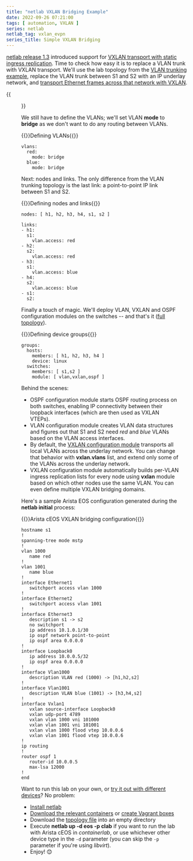 ```yaml
---
title: "netlab VXLAN Bridging Example"
date: 2022-09-26 07:21:00
tags: [ automation, VXLAN ]
series: netlab
netlab_tag: vxlan_evpn
series_title: Simple VXLAN Bridging
---
```

[netlab release 1.3](/2022/09/netlab-1-3.html) introduced support for [VXLAN transport with static ingress replication](https://netsim-tools.readthedocs.io/en/latest/module/vxlan.html). Time to check how easy it is to replace a VLAN trunk with VXLAN transport. We'll use the lab topology from the [VLAN trunking example](/2022/06/netsim-vlan-trunk.html), replace the VLAN trunk between S1 and S2 with an IP underlay network, and [transport Ethernet frames across that network with VXLAN](https://github.com/ipspace/netlab-examples/tree/master/VXLAN/vxlan-bridging).

{{<figure src="/2022/09/vxlan-bridging.png" caption="Lab topology">}}
<!--more-->
We still have to define the VLANs; we'll set VLAN **mode** to **bridge** as we don't want to do any routing between VLANs.

{{<cc>}}Defining VLANs{{</cc>}}
```
vlans:
  red:
    mode: bridge
  blue:
    mode: bridge
```

Next: nodes and links. The only difference from the VLAN trunking topology is the last link: a point-to-point IP link between S1 and S2.

{{<cc>}}Defining nodes and links{{</cc>}}
```
nodes: [ h1, h2, h3, h4, s1, s2 ]

links:
- h1:
  s1:
    vlan.access: red
- h2:
  s2:
    vlan.access: red
- h3:
  s1:
    vlan.access: blue
- h4:
  s2:
    vlan.access: blue
- s1:
  s2:
```

Finally a touch of magic. We'll deploy VLAN, VXLAN and OSPF configuration modules on the switches -- and that's it ([full topology](https://github.com/ipspace/netlab-examples/blob/master/VXLAN/vxlan-bridging/topology.yml)).

{{<cc>}}Defining device groups{{</cc>}}
```
groups:
  hosts:
    members: [ h1, h2, h3, h4 ]
    device: linux
  switches:
    members: [ s1,s2 ]
    module: [ vlan,vxlan,ospf ]
```

Behind the scenes:

* OSPF configuration module starts OSPF routing process on both switches, enabling IP connectivity between their loopback interfaces (which are then used as VXLAN VTEPs).
* VLAN configuration module creates VLAN data structures and figures out that S1 and S2 need *red* and *blue* VLANs based on the VLAN access interfaces.
* By default, the [VXLAN configuration module](https://netsim-tools.readthedocs.io/en/latest/module/vxlan.html) transports all local VLANs across the underlay network. You can change that behavior with **vxlan.vlans** list, and extend only some of the VLANs across the underlay network.
* VXLAN configuration module automatically builds per-VLAN ingress replication lists for every node using **vxlan** module based on which other nodes use the same VLAN. You can even define multiple VXLAN bridging domains.

Here's a sample Arista EOS configuration generated during the **netlab initial** process:

{{<cc>}}Arista cEOS VXLAN bridging configuration{{</cc>}}
```
hostname s1
!
spanning-tree mode mstp
!
vlan 1000
   name red
!
vlan 1001
   name blue
!
interface Ethernet1
   switchport access vlan 1000
!
interface Ethernet2
   switchport access vlan 1001
!
interface Ethernet3
   description s1 -> s2
   no switchport
   ip address 10.1.0.1/30
   ip ospf network point-to-point
   ip ospf area 0.0.0.0
!
interface Loopback0
   ip address 10.0.0.5/32
   ip ospf area 0.0.0.0
!
interface Vlan1000
   description VLAN red (1000) -> [h1,h2,s2]
!
interface Vlan1001
   description VLAN blue (1001) -> [h3,h4,s2]
!
interface Vxlan1
   vxlan source-interface Loopback0
   vxlan udp-port 4789
   vxlan vlan 1000 vni 101000
   vxlan vlan 1001 vni 101001
   vxlan vlan 1000 flood vtep 10.0.0.6
   vxlan vlan 1001 flood vtep 10.0.0.6
!
ip routing
!
router ospf 1
   router-id 10.0.0.5
   max-lsa 12000
!
end
```

Want to run this lab on your own, or [try it out with different devices](https://github.com/ipspace/netlab-examples/tree/master/VXLAN/vxlan-bridging#changing-device-types)? No problem:

* [Install netlab](https://netsim-tools.readthedocs.io/en/latest/install.html)
* [Download the relevant containers](https://netsim-tools.readthedocs.io/en/latest/labs/clab.html) or [create Vagrant boxes](https://netsim-tools.readthedocs.io/en/latest/labs/libvirt.html)
* Download the [topology file](https://github.com/ipspace/netlab-examples/blob/master/VXLAN/vxlan-bridging/topology.yml) into an empty directory
* Execute **netlab up -d eos -p clab** if you want to run the lab with Arista cEOS in *containerlab*, or use whichever other device type in the `-d` parameter (you can skip the `-p` parameter if you're using *libvirt*).
* Enjoy! 😊

